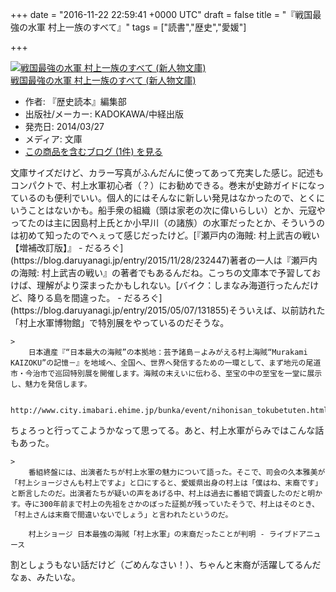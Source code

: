 
+++
date = "2016-11-22 22:59:41 +0000 UTC"
draft = false
title = "『戦国最強の水軍 村上一族のすべて』"
tags = ["読書","歴史","愛媛"]

+++
<div class="hatena-asin-detail"><a href="http://www.amazon.co.jp/exec/obidos/ASIN/4046002646/bestylesnet-22/"><img src="https://images-fe.ssl-images-amazon.com/images/I/51e58DpAELL._SL160_.jpg" class="hatena-asin-detail-image" alt="戦国最強の水軍 村上一族のすべて (新人物文庫)" title="戦国最強の水軍 村上一族のすべて (新人物文庫)"/></a><div class="hatena-asin-detail-info"><a href="http://www.amazon.co.jp/exec/obidos/ASIN/4046002646/bestylesnet-22/">戦国最強の水軍 村上一族のすべて (新人物文庫)</a><ul><li><span class="hatena-asin-detail-label">作者:</span> 『歴史読本』編集部</li><li><span class="hatena-asin-detail-label">出版社/メーカー:</span> KADOKAWA/中経出版</li><li><span class="hatena-asin-detail-label">発売日:</span> 2014/03/27</li><li><span class="hatena-asin-detail-label">メディア:</span> 文庫</li><li><a href="http://d.hatena.ne.jp/asin/4046002646/bestylesnet-22" target="_blank">この商品を含むブログ (1件) を見る</a></li></ul></div><div class="hatena-asin-detail-foot"></div></div>文庫サイズだけど、カラー写真がふんだんに使ってあって充実した感じ。記述もコンパクトで、村上水軍初心者（？）にお勧めできる。巻末が史跡ガイドになっているのも便利でいい。個人的にはそんなに新しい発見はなかったので、とくにいうことはないかも。船手衆の組織（頭は家老の次に偉いらしい）とか、元寇やってたのは主に因島村上氏とか小早川（の諸族）の水軍だったとか、そういうのは初めて知ったのでへぇって感じだったけど。[『瀬戸内の海賊: 村上武吉の戦い【増補改訂版】』 - だるろぐ](https://blog.daruyanagi.jp/entry/2015/11/28/232447)著者の一人は『瀬戸内の海賊: 村上武吉の戦い』の著者でもあるんだね。こっちの文庫本で予習しておけば、理解がより深まったかもしれない。[バイク：しまなみ海道行ったんだけど、降りる島を間違った。 - だるろぐ](https://blog.daruyanagi.jp/entry/2015/05/07/131855)そういえば、以前訪れた「村上水軍博物館」で特別展をやっているのだそうな。

    >
        日本遺産『“日本最大の海賊”の本拠地：芸予諸島－よみがえる村上海賊“Murakami KAIZOKU”の記憶－』を地域へ、全国へ、世界へ発信するための一環として、まず地元の尾道市・今治市で巡回特別展を開催します。海賊の末えいに伝わる、至宝の中の至宝を一堂に展示し、魅力を発信します。

        http://www.city.imabari.ehime.jp/bunka/event/nihonisan_tokubetuten.html
    
ちょろっと行ってこようかなって思ってる。あと、村上水軍がらみではこんな話もあった。

    >
        番組終盤には、出演者たちが村上水軍の魅力について語った。そこで、司会の久本雅美が「村上ショージさんも村上ですよ」と口にすると、愛媛県出身の村上は「僕はね、末裔です」と断言したのだ。出演者たちが疑いの声をあげる中、村上は過去に番組で調査したのだと明かす。寺に300年前まで村上の先祖をさかのぼった証拠が残っていたそうで、村上はそのとき、「村上さんは末裔で間違いないでしょう」と言われたというのだ。

        村上ショージ 日本最強の海賊「村上水軍」の末裔だったことが判明 - ライブドアニュース
    
割としょうもない話だけど（ごめんなさい！）、ちゃんと末裔が活躍してるんだなぁ、みたいな。


